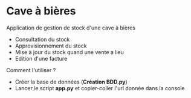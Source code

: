 # Cave à bières

Application de gestion de stock d'une cave à bières 
- Consultation du stock
- Approvisionnement du stock
- Mise à jour du stock quand une vente a lieu
- Edition d'une facture

Comment l'utiliser ?
- Créer la base de données (**Création BDD.py**)
- Lancer le script **app.py** et copier-coller l'url donnée dans la console
